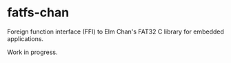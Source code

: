 # fatfs-chan

Foreign function interface (FFI) to Elm Chan's FAT32 C library for embedded applications.

Work in progress.
